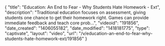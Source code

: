 {
    "title": "Education: An End to Fear - Why Students Hate Homework - Ext",
    "description": "Traditional education focuses on assessment, giving students one chance to get their homework right. Games can provide immediate feedback and teach core prob...",
    "videoid": "191856",
    "date_created": "1406055182",
    "date_modified": "1418181775",
    "type": "captivate",
    "layout": "video",
    "url": "\/v\/education-an-end-to-fear-why-students-hate-homework-ext\/191856"
}